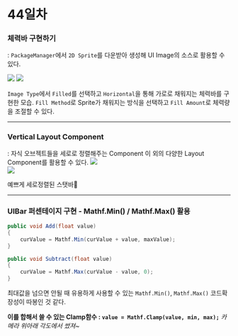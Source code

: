 # 44일차

### 체력바 구현하기
: `PackageManager`에서 `2D Sprite`를 다운받아 생성해 UI Image의 소스로 활용할 수 있다.  

![](https://velog.velcdn.com/images/rlqma1131/post/7146bdde-c653-4d21-8e5f-299c6d872791/image.png) 
![](https://velog.velcdn.com/images/rlqma1131/post/e8cfcca7-96c7-4dec-90e4-6d0b818959fa/image.png)
 
`Image Type`에서 `Filled`를 선택하고 `Horizontal`을 통해 가로로 채워지는 체력바를 구현한 모습. `Fill Method`로 Sprite가 채워지는 방식을 선택하고 `Fill Amount`로 체력량을 조절할 수 있다.

---

### Vertical Layout Component
: 자식 오브젝트들을 세로로 정렬해주는 Component
이 외의 다양한 Layout Component를 활용할 수 있다.
![](https://velog.velcdn.com/images/rlqma1131/post/2f19ba75-3c0c-4081-8846-e12fb3da21ac/image.png)  
![](https://velog.velcdn.com/images/rlqma1131/post/0088692d-0856-4081-9ecc-25e5478894fe/image.png)  

예쁘게 세로정렬된 스탯바🤗

___
### UIBar 퍼센테이지 구현 - Mathf.Min() / Mathf.Max() 활용
```cs
public void Add(float value)
{
    curValue = Mathf.Min(curValue + value, maxValue);
}

public void Subtract(float value)
{
    curValue = Mathf.Max(curValue - value, 0);
}
```
최대값을 넘으면 안될 때 유용하게 사용할 수 있는 `Mathf.Min()`, `Mathf.Max()`
코드확장성이 따봉인 것 같다.

**이를 합해서 쓸 수 있는 Clamp함수 : `value = Mathf.Clamp(value, min, max);`**
*카메라 위아래 각도에서 썼져~*

